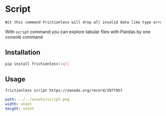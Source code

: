 # Script

```markdown remark type=info
Wit this command Frictionless will drop all invalid data like type errors in cells. Use `validate` if needed.
```

With `script` command you can explore tabular files with Pandas by one console command

## Installation

```bash tabs=CLI
pip install frictionless[sql]
```

## Usage

```bash
frictionless script https://zenodo.org/record/3977957
```

```yaml image
path: ../../assets/script.png
width: unset
height: unset
```
